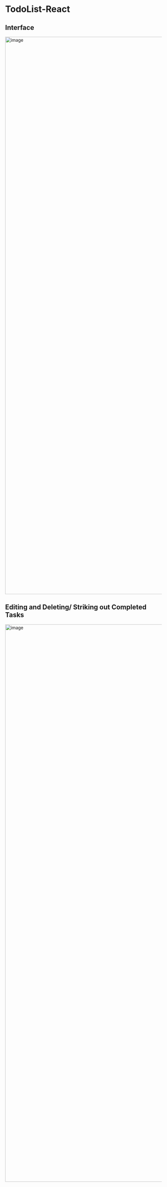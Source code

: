 # TodoList-React


## Interface 

<img width="1792" alt="image" src="https://github.com/Raviteja654321/TodoList-React/assets/94986564/4680a763-9ffc-4d72-9296-9e99d29e315b">


## Editing and Deleting/ Striking out Completed Tasks

<img width="1792" alt="image" src="https://github.com/Raviteja654321/TodoList-React/assets/94986564/730af3d6-9548-4f24-8e8c-f22a2cd1fdb8">


